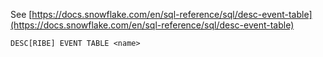 See [https://docs.snowflake.com/en/sql-reference/sql/desc-event-table](https://docs.snowflake.com/en/sql-reference/sql/desc-event-table)
```
DESC[RIBE] EVENT TABLE <name>
```
